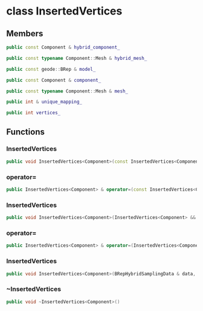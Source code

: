 # class InsertedVertices

## Members

```cpp
public const Component & hybrid_component_

```

```cpp
public const typename Component::Mesh & hybrid_mesh_

```

```cpp
public const geode::BRep & model_

```

```cpp
public const Component & component_

```

```cpp
public const typename Component::Mesh & mesh_

```

```cpp
public int & unique_mapping_

```

```cpp
public int vertices_

```

## Functions

### InsertedVertices

```cpp
public void InsertedVertices<Component>(const InsertedVertices<Component> & )
```

### operator=

```cpp
public InsertedVertices<Component> & operator=(const InsertedVertices<Component> & )
```

### InsertedVertices

```cpp
public void InsertedVertices<Component>(InsertedVertices<Component> && )
```

### operator=

```cpp
public InsertedVertices<Component> & operator=(InsertedVertices<Component> && )
```

### InsertedVertices

```cpp
public void InsertedVertices<Component>(BRepHybridSamplingData & data, const Component & hybrid_component, const Component & component)
```

### ~InsertedVertices

```cpp
public void ~InsertedVertices<Component>()
```
